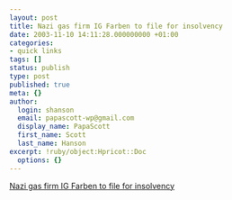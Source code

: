 ```yaml
---
layout: post
title: Nazi gas firm IG Farben to file for insolvency
date: 2003-11-10 14:11:28.000000000 +01:00
categories:
- quick links
tags: []
status: publish
type: post
published: true
meta: {}
author:
  login: shanson
  email: papascott-wp@gmail.com
  display_name: PapaScott
  first_name: Scott
  last_name: Hanson
excerpt: !ruby/object:Hpricot::Doc
  options: {}
---
```

<p><a title="Fifty years in liquidation" href="http://www.forbes.com/home_europe/newswire/2003/11/10/rtr1141571.html">Nazi gas firm IG Farben to file for insolvency</a></p>
